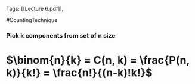 Tags: [[Lecture 6.pdf]], 

#CountingTechnique 
### Pick k components from set of n size
# $\binom{n}{k} = C(n, k) = \frac{P(n, k)}{k!} = \frac{n!}{(n-k)!k!}$
